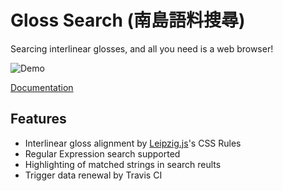 # Gloss Search (南島語料搜尋)

Searcing interlinear glosses, and all you need is a web browser!

![Demo](https://yongfu.name/docs-gloss-search/_media/UI-search-mode.gif)


[Documentation](https://yongfu.name/docs-gloss-search)


## Features

- Interlinear gloss alignment by [Leipzig.js](http://bdchauvette.net/leipzig.js)'s CSS Rules
- Regular Expression search supported
- Highlighting of matched strings in search reults
- Trigger data renewal by Travis CI